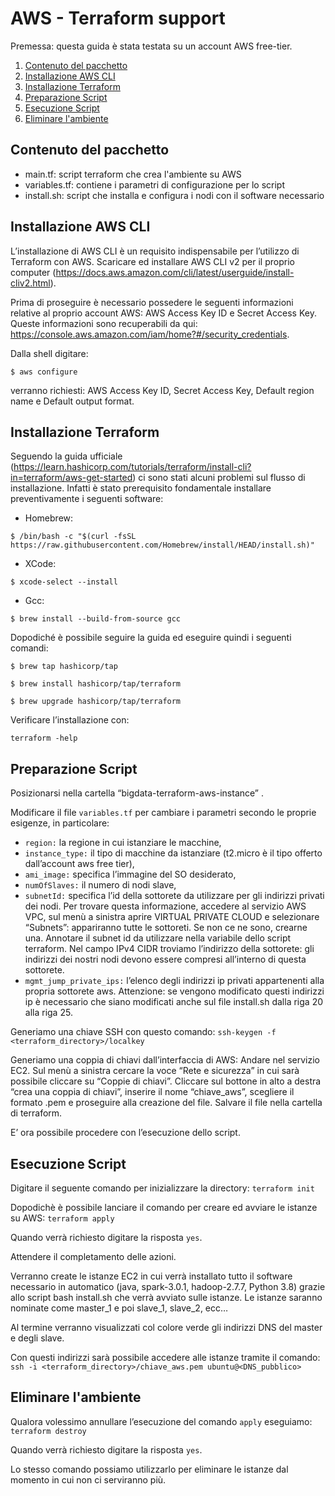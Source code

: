 # AWS - Terraform support

Premessa: questa guida è stata testata su un account AWS free-tier. 


1. [Contenuto del pacchetto](#Contenuto-del-pacchetto)
2. [Installazione AWS CLI](#Installazione-AWS-CLI)
3. [Installazione Terraform](#Installazione-Terraform)
4. [Preparazione Script](#Preparazione-Script)
5. [Esecuzione Script](#Esecuzione-Script)
6. [Eliminare l'ambiente](#Eliminare-l'ambiente)


## Contenuto del pacchetto
* main.tf: script terraform che crea l'ambiente su AWS
* variables.tf: contiene i parametri di configurazione per lo script
* install.sh: script che installa e configura i nodi con il software necessario


## Installazione AWS CLI
L’installazione di AWS CLI è un requisito indispensabile per l’utilizzo di Terraform con AWS.
Scaricare ed installare AWS CLI v2 per il proprio computer (https://docs.aws.amazon.com/cli/latest/userguide/install-cliv2.html).

Prima di proseguire è necessario possedere le seguenti informazioni relative al proprio account AWS: AWS Access Key ID e Secret Access Key.
Queste informazioni sono recuperabili da qui:
https://console.aws.amazon.com/iam/home?#/security_credentials.


Dalla shell digitare:
```
$ aws configure
```
verranno richiesti: AWS Access Key ID, Secret Access Key, Default region name e Default output format.


## Installazione Terraform
Seguendo la guida ufficiale (https://learn.hashicorp.com/tutorials/terraform/install-cli?in=terraform/aws-get-started) ci sono stati alcuni problemi sul flusso di installazione. Infatti è stato prerequisito fondamentale installare preventivamente i seguenti software:

* Homebrew:
```
$ /bin/bash -c "$(curl -fsSL https://raw.githubusercontent.com/Homebrew/install/HEAD/install.sh)"
```

* XCode:
```
$ xcode-select --install
```

* Gcc:
```
$ brew install --build-from-source gcc
```

Dopodiché è possibile seguire la guida ed eseguire quindi i seguenti comandi:
```
$ brew tap hashicorp/tap

$ brew install hashicorp/tap/terraform

$ brew upgrade hashicorp/tap/terraform
```

Verificare l’installazione con:
```
terraform -help
```


## Preparazione Script
Posizionarsi nella cartella “bigdata-terraform-aws-instance” .

Modificare il file ```variables.tf``` per cambiare i parametri secondo le proprie esigenze, in particolare:
* ```region:``` la regione in cui istanziare le macchine,
* ```instance_type:``` il tipo di macchine da istanziare (t2.micro è il tipo offerto dall’account aws free tier),
* ```ami_image:``` specifica l’immagine del SO desiderato,
* ```numOfSlaves:``` il numero di nodi slave,
* ```subnetId:``` specifica l’id della sottorete da utilizzare per gli indirizzi privati dei nodi.
Per trovare questa informazione, accedere al servizio AWS VPC, sul menù a sinistra aprire VIRTUAL PRIVATE CLOUD e selezionare “Subnets”: appariranno tutte le sottoreti. Se non ce ne sono, crearne una.
Annotare il subnet id da utilizzare nella variabile dello script terraform.
Nel campo IPv4 CIDR troviamo l’indirizzo della sottorete: gli indirizzi dei nostri nodi devono essere compresi all’interno di questa sottorete.
* ```mgmt_jump_private_ips:``` l’elenco degli indirizzi ip privati appartenenti alla propria sottorete aws.
Attenzione: se vengono modificato questi indirizzi ip è necessario che siano modificati anche sul file install.sh dalla riga 20 alla riga 25.

Generiamo una chiave SSH con questo comando:
```ssh-keygen -f <terraform_directory>/localkey```

Generiamo una coppia di chiavi dall’interfaccia di AWS:
Andare nel servizio EC2.
Sul menù a sinistra cercare la voce “Rete e sicurezza” in cui sarà possibile cliccare su “Coppie di chiavi”.
Cliccare sul bottone in alto a destra  “crea una coppia di chiavi”, inserire il nome “chiave_aws”, scegliere il formato .pem e proseguire alla creazione del file.
Salvare il file nella cartella di terraform.


E’ ora possibile procedere con l’esecuzione dello script.


## Esecuzione Script
Digitare il seguente comando per inizializzare la directory:
```terraform init```

Dopodichè è possibile lanciare il comando per creare ed avviare le istanze su AWS:
```terraform apply```

Quando verrà richiesto digitare la risposta ```yes```.

Attendere il completamento delle azioni.

Verranno create le istanze EC2 in cui verrà installato tutto il software necessario in automatico (java, spark-3.0.1, hadoop-2.7.7, Python 3.8) grazie allo script bash install.sh che verrà avviato sulle istanze.
Le istanze saranno nominate come master_1 e poi slave_1, slave_2, ecc…

Al termine verranno visualizzati col colore verde gli indirizzi DNS del master e degli slave.

Con questi indirizzi sarà possibile accedere alle istanze tramite il comando:
```ssh -i <terraform_directory>/chiave_aws.pem ubuntu@<DNS_pubblico>```


## Eliminare l'ambiente
Qualora volessimo annullare l’esecuzione del comando ```apply``` eseguiamo:
```terraform destroy```

Quando verrà richiesto digitare la risposta ```yes```.

Lo stesso comando possiamo utilizzarlo per eliminare le istanze dal momento in cui non ci serviranno più.
